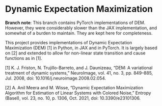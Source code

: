 # Dynamic Expectation Maximization

**Branch note**: This branch contains PyTorch implementations of DEM. However, they were considerably slower than the JAX implementation, and somewhat of a burden to maintain. They are kept here for completeness.

This project provides implementations of Dynamic Expectation Maximization (DEM) [1] in Python, in JAX and in PyTorch. It is largely based on [2]  and extended to allow for non-linear state transition and cause functions as in [1].

[1] K. J. Friston, N. Trujillo-Barreto, and J. Daunizeau, “DEM: A variational treatment of dynamic systems,” NeuroImage, vol. 41, no. 3, pp. 849–885, Jul. 2008, doi: 10.1016/j.neuroimage.2008.02.054.

[2] A. Anil Meera and M. Wisse, “Dynamic Expectation Maximization Algorithm for Estimation of Linear Systems with Colored Noise,” Entropy (Basel), vol. 23, no. 10, p. 1306, Oct. 2021, doi: 10.3390/e23101306.
